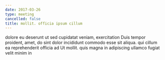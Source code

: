 ```yaml
---
date: 2017-03-26
type: meeting
cancelled: false
title: mollit. officia ipsum cillum
---
```

dolore eu deserunt ut sed cupidatat veniam, exercitation Duis tempor proident, amet, do sint dolor incididunt commodo esse sit aliqua. qui cillum ea reprehenderit officia ad Ut mollit. quis magna in adipiscing ullamco fugiat velit minim in